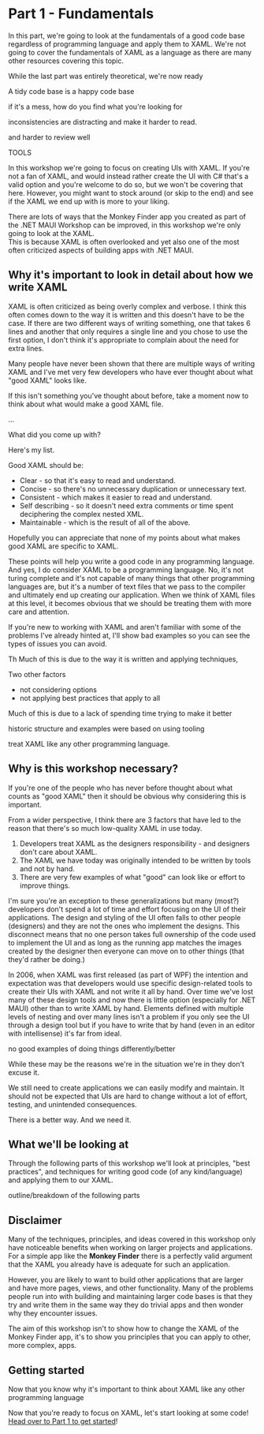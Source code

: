 # Part 1 - Fundamentals

In this part, we're going to look at the fundamentals of a good code base regardless of programming language and apply them to XAML. We're not going to cover the fundamentals of XAML as a language as there are many other resources covering this topic.



While the last part was entirely theoretical, we're now ready


A tidy code base is a happy code base


if it's a mess, how do you find what you're looking for


inconsistencies are distracting and make it harder to read.




and harder to review well

TOOLS





In this workshop we're going to focus on creating UIs with XAML. If you're not a fan of XAML, and would instead rather create the UI with C# that's a valid option and you're welcome to do so, but we won't be covering that here.  However, you might want to stock around (or skip to the end) and see if the XAML we end up with is more to your liking.

There are lots of ways that the Monkey Finder app you created as part of the .NET MAUI Workshop can be improved, in this workshop we're only going to look at the XAML.  
This is because XAML is often overlooked and yet also one of the most often criticized aspects of building apps with .NET MAUI.

## Why it's important to look in detail about how we write XAML

XAML is often criticized as being overly complex and verbose. I think this often comes down to the way it is written and this doesn't have to be the case. If there are two different ways of writing something, one that takes 6 lines and another that only requires a single line and you chose to use the first option, I don't think it's appropriate to complain about the need for extra lines.

Many people have never been shown that there are multiple ways of writing XAML and I've met very few developers who have ever thought about what "good XAML" looks like.

If this isn't something you've thought about before, take a moment now to think about what would make a good XAML file.

...

What did you come up with?

Here's my list.

Good XAML should be:

* Clear - so that it's easy to read and understand.
* Concise - so there's no unnecessary duplication or unnecessary text.
* Consistent - which makes it easier to read and understand.
* Self describing - so it doesn't need extra comments or time spent deciphering the complex nested XML.
* Maintainable - which is the result of all of the above.

Hopefully you can appreciate that none of my points about what makes good XAML are specific to XAML.

These points will help you write a good code in any programming language. And yes, I do consider XAML to be a programming language. No, it's not turing complete and it's not capable of many things that other programming languages are, but it's a number of text files that we pass to the compiler and ultimately end up creating our application. When we think of XAML files at this level, it becomes obvious that we should be treating them with more care and attention.

If you're new to working with XAML and aren't familiar with some of the problems I've already hinted at, I'll show bad examples so you can see the types of issues you can avoid.


Th
Much of this is due to the way it is written and applying techniques, 

Two other factors 
- not considering options
- not applying best practices that apply to all 

Much of this is due to a lack of spending time trying to make it better

historic structure and examples were based on using tooling 

treat XAML like any other programming language.




## Why is this workshop necessary?

If you're one of the people who has never before thought about what counts as "good XAML" then it should be obvious why considering this is important.

From a wider perspective, I think there are 3 factors that have led to the reason that there's so much low-quality XAML in use today.

1. Developers treat XAML as the designers responsibility - and designers don't care about XAML.
2. The XAML we have today was originally intended to be written by tools and not by hand.
3. There are very few examples of what "good" can look like or effort to improve things.

I'm sure you're an exception to these generalizations but many (most?) developers don't spend a lot of time and effort focusing on the UI of their applications. The design and styling of the UI often falls to other people (designers) and they are not the ones who implement the designs. This disconnect means that no one person takes full ownership of the code used to implement the UI and as long as the running app matches the images created by the designer then everyone can move on to other things (that they'd rather be doing.)

In 2006, when XAML was first released (as part of WPF) the intention and expectation was that developers would use specific design-related tools to create their UIs with XAML and not write it all by hand. Over time we've lost many of these design tools and now there is little option (especially for .NET MAUI) other than to write XAML by hand. Elements defined with multiple levels of nesting and over many lines isn't a problem if you only see the UI through a design tool but if you have to write that by hand (even in an editor with intellisense) it's far from ideal.


no good examples of doing things differently/better


While these may be the reasons we're in the situation we're in they don't excuse it.

We still need to create applications we can easily modify and maintain. It should not be expected that UIs are hard to change without a lot of effort, testing, and unintended consequences.

There is a better way. And we need it.

## What we'll be looking at

Through the following parts of this workshop we'll look at principles, "best practices", and techniques for writing good code (of any kind/language) and applying them to our XAML.


outline/breakdown of the following parts




## Disclaimer

Many of the techniques, principles, and ideas covered in this workshop only have noticeable benefits when working on larger projects and applications. For a simple app like the **Monkey Finder** there is a perfectly valid argument that the XAML you already have is adequate for such an application.

However, you are likely to want to build other applications that are larger and have more pages, views, and other functionality. Many of the problems people run into with building and maintaining larger code bases is that they try and write them in the same way they do trivial apps and then wonder why they encounter issues.

The aim of this workshop isn't to show how to change the XAML of the Monkey Finder app, it's to show you principles that you can apply to other, more complex, apps.

## Getting started

Now that you know why it's important to think about XAML like any other programming language

Now that you're ready to focus on XAML, let's start looking at some code! [Head over to Part 1 to get started](../Part%201%20-%20Fundamentals/README.md)!
